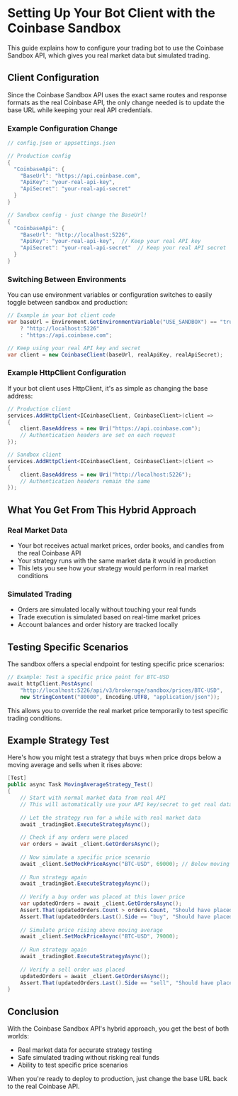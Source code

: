 # Setting Up Your Bot Client with the Coinbase Sandbox

This guide explains how to configure your trading bot to use the Coinbase Sandbox API, which gives you real market data but simulated trading.

## Client Configuration

Since the Coinbase Sandbox API uses the exact same routes and response formats as the real Coinbase API, the only change needed is to update the base URL while keeping your real API credentials.

### Example Configuration Change

```csharp
// config.json or appsettings.json

// Production config
{
  "CoinbaseApi": {
    "BaseUrl": "https://api.coinbase.com",
    "ApiKey": "your-real-api-key",
    "ApiSecret": "your-real-api-secret"
  }
}

// Sandbox config - just change the BaseUrl!
{
  "CoinbaseApi": {
    "BaseUrl": "http://localhost:5226",
    "ApiKey": "your-real-api-key",  // Keep your real API key
    "ApiSecret": "your-real-api-secret"  // Keep your real API secret
  }
}
```

### Switching Between Environments

You can use environment variables or configuration switches to easily toggle between sandbox and production:

```csharp
// Example in your bot client code
var baseUrl = Environment.GetEnvironmentVariable("USE_SANDBOX") == "true" 
    ? "http://localhost:5226" 
    : "https://api.coinbase.com";

// Keep using your real API key and secret
var client = new CoinbaseClient(baseUrl, realApiKey, realApiSecret);
```

### Example HttpClient Configuration

If your bot client uses HttpClient, it's as simple as changing the base address:

```csharp
// Production client
services.AddHttpClient<ICoinbaseClient, CoinbaseClient>(client => 
{
    client.BaseAddress = new Uri("https://api.coinbase.com");
    // Authentication headers are set on each request
});

// Sandbox client
services.AddHttpClient<ICoinbaseClient, CoinbaseClient>(client => 
{
    client.BaseAddress = new Uri("http://localhost:5226");
    // Authentication headers remain the same
});
```

## What You Get From This Hybrid Approach

### Real Market Data

- Your bot receives actual market prices, order books, and candles from the real Coinbase API
- Your strategy runs with the same market data it would in production
- This lets you see how your strategy would perform in real market conditions

### Simulated Trading

- Orders are simulated locally without touching your real funds
- Trade execution is simulated based on real-time market prices
- Account balances and order history are tracked locally

## Testing Specific Scenarios

The sandbox offers a special endpoint for testing specific price scenarios:

```csharp
// Example: Test a specific price point for BTC-USD
await httpClient.PostAsync(
    "http://localhost:5226/api/v3/brokerage/sandbox/prices/BTC-USD", 
    new StringContent("80000", Encoding.UTF8, "application/json"));
```

This allows you to override the real market price temporarily to test specific trading conditions.

## Example Strategy Test

Here's how you might test a strategy that buys when price drops below a moving average and sells when it rises above:

```csharp
[Test]
public async Task MovingAverageStrategy_Test()
{
    // Start with normal market data from real API
    // This will automatically use your API key/secret to get real data
    
    // Let the strategy run for a while with real market data
    await _tradingBot.ExecuteStrategyAsync();
    
    // Check if any orders were placed
    var orders = await _client.GetOrdersAsync();
    
    // Now simulate a specific price scenario
    await _client.SetMockPriceAsync("BTC-USD", 69000); // Below moving average
    
    // Run strategy again
    await _tradingBot.ExecuteStrategyAsync();
    
    // Verify a buy order was placed at this lower price
    var updatedOrders = await _client.GetOrdersAsync();
    Assert.That(updatedOrders.Count > orders.Count, "Should have placed a new order");
    Assert.That(updatedOrders.Last().Side == "buy", "Should have placed a buy order");
    
    // Simulate price rising above moving average
    await _client.SetMockPriceAsync("BTC-USD", 79000);
    
    // Run strategy again
    await _tradingBot.ExecuteStrategyAsync();
    
    // Verify a sell order was placed
    updatedOrders = await _client.GetOrdersAsync();
    Assert.That(updatedOrders.Last().Side == "sell", "Should have placed a sell order");
}
```

## Conclusion

With the Coinbase Sandbox API's hybrid approach, you get the best of both worlds:
- Real market data for accurate strategy testing
- Safe simulated trading without risking real funds
- Ability to test specific price scenarios

When you're ready to deploy to production, just change the base URL back to the real Coinbase API.

